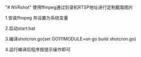 "# NVRshot" 
使用ffmpeg通过刻录机RTSP地址进行定制截取图片

1.安装ffmpeg 并设置为系统变量

2.启动start.bat

3.编译shotcron.go(set GO111MODULE=on go build shotcron.go)
 
4.运行编译后程序按提示操作即可